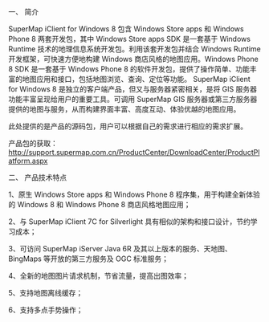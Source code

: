 一、	简介

SuperMap iClient for Windows 8 包含 Windows Store apps 和 Windows Phone 8 两套开发包，其中 Windows Store apps SDK 是一套基于 Windows Runtime 技术的地理信息系统开发包。利用该套开发包并结合 Windows Runtime 开发框架，可快速方便地构建 Windows 商店风格的地图应用。Windows Phone 8 SDK 是一套基于 Windows Phone 8 的软件开发包，提供了操作简单、功能丰富的地图应用和接口，包括地图浏览、查询、定位等功能。
SuperMap iClient for Windows 8 是独立的客户端产品，但又与服务器紧密相关，是将 GIS 服务器功能丰富呈现给用户的重要工具。可调用 SuperMap GIS 服务器或第三方服务器提供的地图与服务，从而构建界面丰富、高度互动、体验优越的地图应用。 

此处提供的是产品的源码包，用户可以根据自己的需求进行相应的需求扩展。

产品包的获取：
http://support.supermap.com.cn/ProductCenter/DownloadCenter/ProductPlatform.aspx

二、	产品技术特点

1、原生 Windows Store apps 和 Windows Phone 8 程序集，用于构建全新体验的 Windows 8 和 Windows Phone 8 商店风格地图应用；

2、与 SuperMap iClient 7C for Silverlight 具有相似的架构和接口设计，节约学习成本；

3、可访问 SuperMap iServer Java 6R 及其以上版本的服务、天地图、BingMaps 等开放的第三方服务及 OGC 标准服务；

4、全新的地图图片请求机制，节省流量，提高出图效率；

5、支持地图离线缓存；

6、支持多点手势操作；

